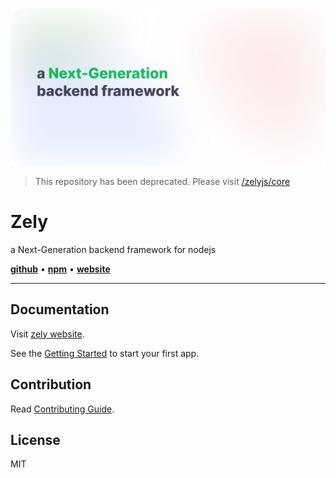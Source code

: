 [![img](.github/assets/icon-v3-white.svg)](https://github.com/do4ng/prext)

> This repository has been deprecated. Please visit [/zelyjs/core](https://github.com/zelyjs/zely)

# Zely

a Next-Generation backend framework for nodejs

[**github**](https://github.com/do4ng/zely) • [**npm**](https://npmjs.com/package/zely) • [**website**](https://prext.netlify.app/)

---

## Documentation

Visit [zely website](https://zely.netlify.app/).

See the [Getting Started](https://zely.netlify.app/guide/getting-started) to start your first app.

## Contribution

Read [Contributing Guide](https://zely.netlify.app/guide/contributing).

## License

MIT

